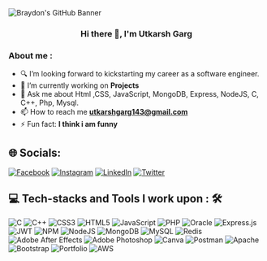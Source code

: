 <img src="https://raw.githubusercontent.com/halfrost/halfrost/master/icons/header_1.png" alt="Braydon's GitHub Banner" style="max-width: 100%;">

<h3 align="center">Hi there 👋, I'm Utkarsh Garg</h3>
<h3>About me :</h3>

- 🔍 I’m looking forward to kickstarting my career as a software engineer.
- 🌱 I’m currently working on **Projects**
- 💬 Ask me about Html ,CSS, JavaScript, MongoDB, Express, NodeJS, C, C++, Php, Mysql.
- 📫 How to reach me **utkarshgarg143@gmail.com**
- ⚡ Fun fact: **I think i am funny**

## 🌐 Socials:
[![Facebook](https://img.shields.io/badge/Facebook-%231877F2.svg?logo=Facebook&logoColor=white)](https://facebook.com/utkarsh.143.garg) [![Instagram](https://img.shields.io/badge/Instagram-%23E4405F.svg?logo=Instagram&logoColor=white)](https://instagram.com/utkarshh_garg) [![LinkedIn](https://img.shields.io/badge/LinkedIn-%230077B5.svg?logo=linkedin&logoColor=white)](https://linkedin.com/in/utkarshgarg62) [![Twitter](https://img.shields.io/badge/Twitter-%231DA1F2.svg?logo=Twitter&logoColor=white)](https://twitter.com/utkarshgarg143) 

## 💻 Tech-stacks and Tools I work upon : 🛠
![C](https://img.shields.io/badge/c-%2300599C.svg?style=flat&logo=c&logoColor=white) ![C++](https://img.shields.io/badge/c++-%2300599C.svg?style=flat&logo=c%2B%2B&logoColor=white) ![CSS3](https://img.shields.io/badge/css3-%231572B6.svg?style=flat&logo=css3&logoColor=white) ![HTML5](https://img.shields.io/badge/html5-%23E34F26.svg?style=flat&logo=html5&logoColor=white) ![JavaScript](https://img.shields.io/badge/javascript-%23323330.svg?style=flat&logo=javascript&logoColor=%23F7DF1E) ![PHP](https://img.shields.io/badge/php-%23777BB4.svg?style=flat&logo=php&logoColor=white) ![Oracle](https://img.shields.io/badge/Oracle-F80000?style=flat&logo=oracle&logoColor=white) ![Express.js](https://img.shields.io/badge/express.js-%23404d59.svg?style=flat&logo=express&logoColor=%2361DAFB) ![JWT](https://img.shields.io/badge/JWT-black?style=flat&logo=JSON%20web%20tokens) ![NPM](https://img.shields.io/badge/NPM-%23000000.svg?style=flat&logo=npm&logoColor=white) ![NodeJS](https://img.shields.io/badge/node.js-6DA55F?style=flat&logo=node.js&logoColor=white) ![MongoDB](https://img.shields.io/badge/MongoDB-%234ea94b.svg?style=flat&logo=mongodb&logoColor=white) ![MySQL](https://img.shields.io/badge/mysql-%2300f.svg?style=flat&logo=mysql&logoColor=white) ![Redis](https://img.shields.io/badge/redis-%23DD0031.svg?style=flat&logo=redis&logoColor=white) ![Adobe After Effects](https://img.shields.io/badge/Adobe%20After%20Effects-9999FF.svg?style=flat&logo=Adobe%20After%20Effects&logoColor=white) ![Adobe Photoshop](https://img.shields.io/badge/adobephotoshop-%2331A8FF.svg?style=flat&logo=adobephotoshop&logoColor=white) ![Canva](https://img.shields.io/badge/Canva-%2300C4CC.svg?style=flat&logo=Canva&logoColor=white) ![Postman](https://img.shields.io/badge/Postman-FF6C37?style=flat&logo=postman&logoColor=white) ![Apache](https://img.shields.io/badge/apache-%23D42029.svg?style=flat&logo=apache&logoColor=white) ![Bootstrap](https://img.shields.io/badge/bootstrap-%23563D7C.svg?style=flat&logo=bootstrap&logoColor=white) ![Portfolio](https://img.shields.io/badge/Portfolio-%23000000.svg?style=flat&logo=firefox&logoColor=#FF7139) ![AWS](https://img.shields.io/badge/AWS-%23FF9900.svg?style=flat&logo=amazon-aws&logoColor=white)
